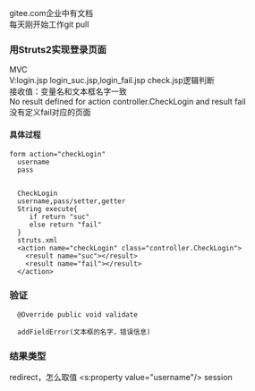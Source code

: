 gitee.com企业中有文档   
每天刚开始工作git pull
### 用Struts2实现登录页面
MVC    
V:login.jsp login_suc.jsp,login_fail.jsp
check.jsp逻辑判断    
接收值：变量名和文本框名字一致    
No result defined for action controller.CheckLogin and result fail   
没有定义fail对应的页面   
#### 具体过程
```
form action="checkLogin"
  username
  pass
  
  
  CheckLogin
  username,pass/setter,getter
  String execute{
     if return "suc"
	 else return "fail"
  }
  struts.xml
  <action name="checkLogin" class="controller.CheckLogin">
    <result name="suc"></result>
	<result name="fail"></result>
  </action>
```
### 验证
```
  @Override public void validate
  
  addFieldError(文本框的名字，错误信息)
 ```
 ### 结果类型
 redirect，怎么取值
 <s:property value="username"/>
 session
 
 